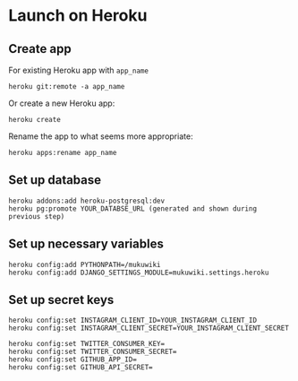 # Launch on Heroku

## Create app

For existing Heroku app with `app_name`

```
heroku git:remote -a app_name
```

Or create a new Heroku app:

```
heroku create
```

Rename the app to what seems more appropriate:

```
heroku apps:rename app_name
```

## Set up database

```
heroku addons:add heroku-postgresql:dev
heroku pg:promote YOUR_DATABSE_URL (generated and shown during previous step)
```

## Set up necessary variables

```
heroku config:add PYTHONPATH=/mukuwiki
heroku config:add DJANGO_SETTINGS_MODULE=mukuwiki.settings.heroku
```

## Set up secret keys

```
heroku config:set INSTAGRAM_CLIENT_ID=YOUR_INSTAGRAM_CLIENT_ID
heroku config:set INSTAGRAM_CLIENT_SECRET=YOUR_INSTAGRAM_CLIENT_SECRET
```
```
heroku config:set TWITTER_CONSUMER_KEY=
heroku config:set TWITTER_CONSUMER_SECRET=
heroku config:set GITHUB_APP_ID=
heroku config:set GITHUB_API_SECRET=
```
